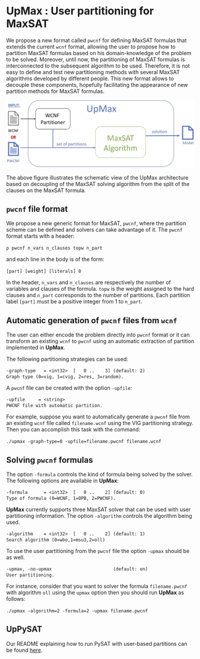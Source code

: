 # UpMax : User partitioning for MaxSAT

We propose a new format called ``pwcnf`` for defining MaxSAT formulas that extends the current ``wcnf`` format, allowing the user to propose how to partition MaxSAT formulas based on his domain-knowledge of the problem to be solved. Moreover, until now, the partitioning of MaxSAT formulas is interconnected to the subsequent algorithm to be used. Therefore, it is not easy to define and test new partitioning methods with several MaxSAT algorithms developed by different people. This new format allows to decouple these components, hopefully facilitating the appearance of new partition methods for MaxSAT formulas. 

![Overview of UpMax](https://raw.githubusercontent.com/forge-lab/upmax/master/assets/images/UpMax-overview.jpg)

The above figure illustrates the schematic view of the UpMax architecture based on decoupling of the MaxSAT solving algorithm from the split of the clauses on the MaxSAT formula.


## ``pwcnf`` file format

We propose a new generic format for MaxSAT, ``pwcnf``, where the partition scheme can be defined and solvers can take advantage of it. The ``pwcnf`` format starts with a header:

``p pwcnf n_vars n_clauses topw n_part``

and each line in the body is of the form:

``[part] [weight] [literals] 0``

In the header, ``n_vars`` and ``n_clauses`` are respectively the number of variables and clauses of the formula. ``topw`` is the weight assigned to the hard clauses and ``n_part`` corresponds to the number of partitions. Each partition label ``[part]`` must be a positive integer from 1 to ``n_part``.

## Automatic generation of ``pwcnf`` files from ``wcnf``

The user can either encode the problem directly into ``pwcnf`` format or it can transform an existing ``wcnf`` to ``pwcnf`` using an automatic extraction of partition implemented in **UpMax**. 

The following partitioning strategies can be used:

```
-graph-type   = <int32>  [   0 ..    3] (default: 2)
Graph type (0=vig, 1=cvig, 2=res, 3=random).
```

A ``pwcnf`` file can be created with the option ``-upfile``:

```
-upfile     = <string>
PWCNF file with automatic partition.
```
For example, suppose you want to automatically generate a ``pwcnf`` file from an existing ``wcnf`` file called ``filename.wcnf`` using the VIG partitioning strategy. Then you can accomplish this task with the command:

``./upmax -graph-type=0 -upfile=filename.pwcnf filename.wcnf``

## Solving ``pwcnf`` formulas

The option ``-formula`` controls the kind of formula being solved by the solver. The following options are available in **UpMax**:

```  
-formula      = <int32>  [   0 ..    2] (default: 0)
Type of formula (0=WCNF, 1=OPB, 2=PWCNF).
```

**UpMax** currently supports three MaxSAT solver that can be used with user partitioning information.  The option ``-algorithm`` controls the algorithm being used. 

```
-algorithm    = <int32>  [   0 ..    2] (default: 1)
Search algorithm (0=wbo,1=msu3,2=oll)
```

To use the user partitioning from the ``pwcnf`` file the option ``-upmax`` should be as well. 

```
-upmax, -no-upmax                       (default: on)
User partitioning.
```

For instance, consider that you want to solver the formula ``filename.pwcnf`` with algorithm ``oll`` using the ``upmax`` option then you should run **UpMax** as follows:

``./upmax -algorithm=2 -formula=2 -upmax filename.pwcnf``

## UpPySAT

Our README explaining how to run PySAT with user-based partitions can be found [here](https://github.com/forge-lab/upmax/blob/master/upPySAT/README.md).

